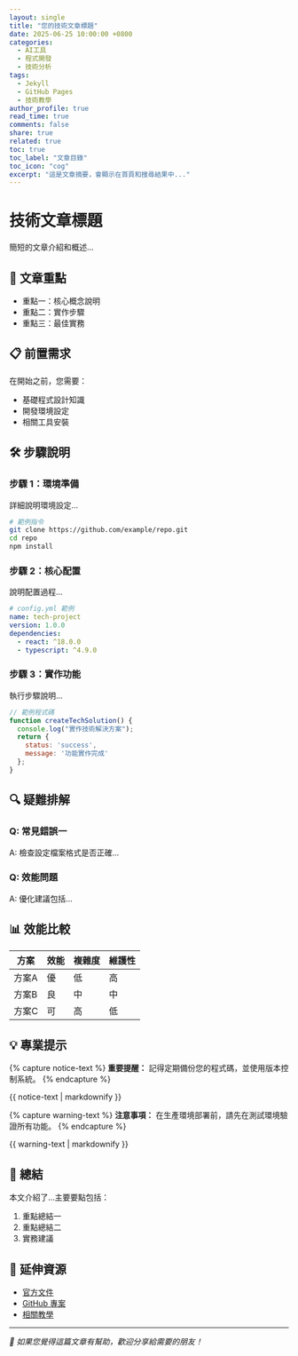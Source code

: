```yaml
---
layout: single
title: "您的技術文章標題"
date: 2025-06-25 10:00:00 +0800
categories: 
  - AI工具
  - 程式開發
  - 技術分析
tags: 
  - Jekyll
  - GitHub Pages
  - 技術教學
author_profile: true
read_time: true
comments: false
share: true
related: true
toc: true
toc_label: "文章目錄"
toc_icon: "cog"
excerpt: "這是文章摘要，會顯示在首頁和搜尋結果中..."
---
```


# 技術文章標題

簡短的文章介紹和概述...

## 🎯 文章重點

- 重點一：核心概念說明
- 重點二：實作步驟
- 重點三：最佳實務

## 📋 前置需求

在開始之前，您需要：

- 基礎程式設計知識
- 開發環境設定
- 相關工具安裝

## 🛠️ 步驟說明

### 步驟 1：環境準備

詳細說明環境設定...

```bash
# 範例指令
git clone https://github.com/example/repo.git
cd repo
npm install
```

### 步驟 2：核心配置

說明配置過程...

```yaml
# config.yml 範例
name: tech-project
version: 1.0.0
dependencies:
  - react: ^18.0.0
  - typescript: ^4.9.0
```

### 步驟 3：實作功能

執行步驟說明...

```javascript
// 範例程式碼
function createTechSolution() {
  console.log("實作技術解決方案");
  return {
    status: 'success',
    message: '功能實作完成'
  };
}
```

## 🔍 疑難排解

### Q: 常見錯誤一
A: 檢查設定檔案格式是否正確...

### Q: 效能問題
A: 優化建議包括...

## 📊 效能比較

| 方案 | 效能 | 複雜度 | 維護性 |
|------|------|--------|--------|
| 方案A | 優   | 低     | 高     |
| 方案B | 良   | 中     | 中     |
| 方案C | 可   | 高     | 低     |

## 💡 專業提示

{% capture notice-text %}
**重要提醒：** 記得定期備份您的程式碼，並使用版本控制系統。
{% endcapture %}
<div class="notice--info">{{ notice-text | markdownify }}</div>

{% capture warning-text %}
**注意事項：** 在生產環境部署前，請先在測試環境驗證所有功能。
{% endcapture %}
<div class="notice--warning">{{ warning-text | markdownify }}</div>

## 🎉 總結

本文介紹了...主要要點包括：

1. 重點總結一
2. 重點總結二
3. 實務建議

## 🔗 延伸資源

- [官方文件](https://example.com/docs)
- [GitHub 專案](https://github.com/example/project)
- [相關教學](https://example.com/tutorial)

---

*📝 如果您覺得這篇文章有幫助，歡迎分享給需要的朋友！* 
